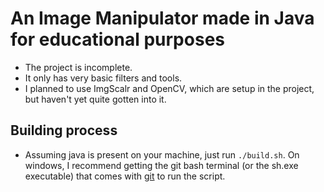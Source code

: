 # An Image Manipulator made in Java for educational purposes
- The project is incomplete.
- It only has very basic filters and tools.
- I planned to use ImgScalr and OpenCV, which are setup in the project, but haven't yet quite gotten into it.

## Building process
- Assuming java is present on your machine, just run `./build.sh`. On windows, I recommend getting the git bash terminal (or the sh.exe executable) that comes with [git](https://git-scm.com/) to run the script.
